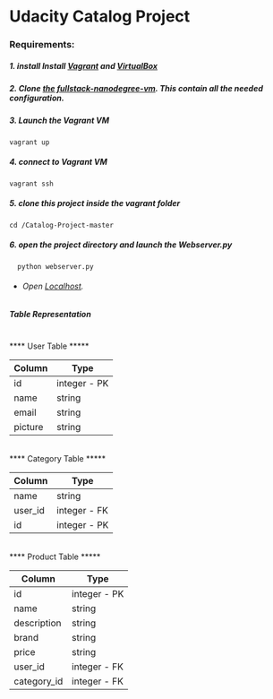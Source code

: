 # Udacity Catalog Project

### Requirements:

##### 1. install  Install <a target="_blank" href="https://www.vagrantup.com/">Vagrant</a> and <a target="_blank" href="https://www.virtualbox.org/">VirtualBox</a>

##### 2. Clone <a target="_blank" href="https://github.com/udacity/fullstack-nanodegree-vm">the fullstack-nanodegree-vm</a>. This contain all the needed configuration.


##### 3. Launch the Vagrant VM

    vagrant up

##### 4. connect to Vagrant VM

    vagrant ssh

##### 5. clone this project inside the vagrant folder
    cd /Catalog-Project-master

##### 6. open the project directory and launch the Webserver.py
      python webserver.py


* ###### Open <a target="_blank" href="http://localhost:5000/">Localhost</a>.


##### Table Representation

<br/>
    **** User Table *****

| Column | Type                     |
|--------|--------------------------|
| id | integer - PK              |
| name  | string                     |
| email   | string                     |
| picture   | string                     |

<br/>
**** Category Table *****

| Column | Type    |
|--------|---------|
| name   | string    |
| user_id    | integer - FK    |
| id     | integer - PK |

<br/>
**** Product Table *****

| Column | Type    |
|--------|---------|
| id   | integer - PK |
| name    | string    |
| description | string |
| brand | string |
| price     | string |
| user_id     | integer - FK |
| category_id     | integer - FK |
